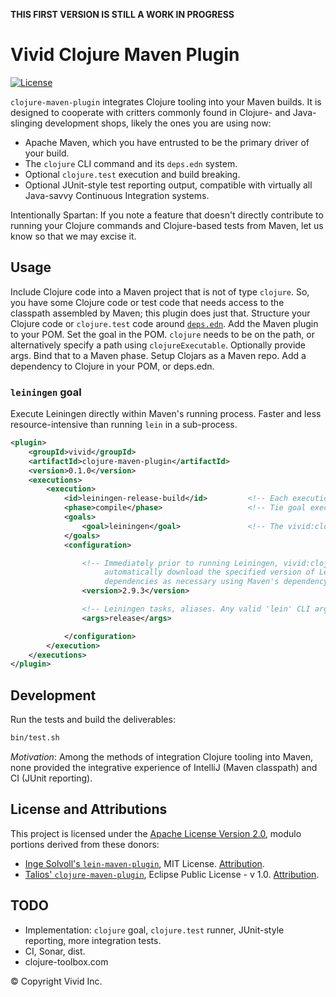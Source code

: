 __THIS FIRST VERSION IS STILL A WORK IN PROGRESS__

# Vivid Clojure Maven Plugin
[![License](https://img.shields.io/badge/license-Apache%202-blue.svg?style=flat-square)](LICENSE.txt)

`clojure-maven-plugin` integrates Clojure tooling into your Maven builds.
It is designed to cooperate with critters commonly found in Clojure- and Java-slinging development shops, likely the ones you are using now:

- Apache Maven, which you have entrusted to be the primary driver of your build.
- The `clojure` CLI command and its `deps.edn` system.
- Optional `clojure.test` execution and build breaking.
- Optional JUnit-style test reporting output, compatible with virtually all Java-savvy Continuous Integration systems.

Intentionally Spartan: If you note a feature that doesn't directly contribute to running your Clojure commands and Clojure-based tests from Maven, let us know so that we may excise it.



## Usage

Include Clojure code into a Maven project that is not of type `clojure`.
So, you have some Clojure code or test code that needs access to the classpath assembled by Maven; this plugin does just that.
Structure your Clojure code or `clojure.test` code around [`deps.edn`](https://clojure.org/reference/deps_and_cli).
Add the Maven plugin to your POM.
Set the goal in the POM.
`clojure` needs to be on the path, or alternatively specify a path using `clojureExecutable`.
Optionally provide args.
Bind that to a Maven phase.
Setup Clojars as a Maven repo.
Add a dependency to Clojure in your POM, or deps.edn.

### `leiningen` goal

Execute Leiningen directly within Maven's running process.
Faster and less resource-intensive than running `lein` in a sub-process. 

```xml
<plugin>
    <groupId>vivid</groupId>
    <artifactId>clojure-maven-plugin</artifactId>
    <version>0.1.0</version>
    <executions>
        <execution>
            <id>leiningen-release-build</id>         <!-- Each execution requires a unique ID -->
            <phase>compile</phase>                   <!-- Tie goal execution to the desired Maven phase -->
            <goals>
                <goal>leiningen</goal>               <!-- The vivid:clojure-maven-plugin Leiningen goal -->
            </goals>
            <configuration>

                <!-- Immediately prior to running Leiningen, vivid:clojure-maven-plugin will
                     automatically download the specified version of Leiningen and its
                     dependencies as necessary using Maven's dependency resolution system. -->
                <version>2.9.3</version>

                <!-- Leiningen tasks, aliases. Any valid 'lein' CLI arguments can be used here. -->
                <args>release</args>

            </configuration>
        </execution>
    </executions>
</plugin>
```



## Development

Run the tests and build the deliverables:

```bash
bin/test.sh
```

*Motivation*: Among the methods of integration Clojure tooling into Maven, none provided the integrative experience of IntelliJ (Maven classpath) and CI (JUnit reporting).



## License and Attributions

This project is licensed under the [Apache License Version 2.0](LICENSE.txt), modulo portions derived from these donors:

- [Inge Solvoll's `lein-maven-plugin`](https://github.com/ingesolvoll/lein-maven-plugin), MIT License.
  [Attribution](src/main/resources/licenses/LICENSE-ingesolvoll-lein-maven-plugin.txt).
- [Talios' `clojure-maven-plugin`](https://github.com/talios/clojure-maven-plugin), Eclipse Public License - v 1.0.
  [Attribution](src/main/resources/licenses/LICENSE-talios-clojure-maven-plugin.html).



## TODO

- Implementation: `clojure` goal, `clojure.test` runner, JUnit-style reporting, more integration tests.
- CI, Sonar, dist.
- clojure-toolbox.com



© Copyright Vivid Inc.
